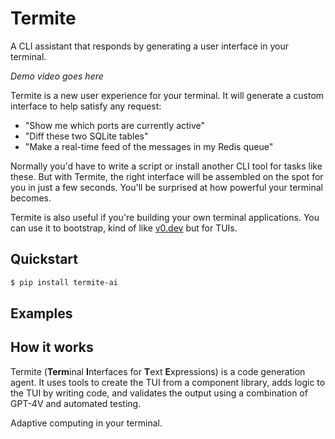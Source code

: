 # Termite

A CLI assistant that responds by generating a user interface in your terminal.

*Demo video goes here*

Termite is a new user experience for your terminal. It will generate a custom interface to help satisfy any request:

- "Show me which ports are currently active"
- "Diff these two SQLite tables"
- "Make a real-time feed of the messages in my Redis queue"

Normally you'd have to write a script or install another CLI tool for tasks like these. But with Termite, the right interface will be assembled on the spot for you in just a few seconds. You'll be surprised at how powerful your terminal becomes.

<!--Termite can also handle requests that don't need a custom interface. For example, ... .-->

Termite is also useful if you're building your own terminal applications. You can use it to bootstrap, kind of like [v0.dev](https://v0.dev/) but for TUIs.

## Quickstart

```bash
$ pip install termite-ai
```

## Examples

## How it works

Termite (**Term**inal **I**nterfaces for **T**ext **E**xpressions) is a code generation agent. It uses tools to create the TUI from a component library, adds logic to the TUI by writing code, and validates the output using a combination of GPT-4V and automated testing.

Adaptive computing in your terminal.
